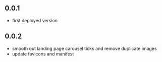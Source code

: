 ## 0.0.1
- first deployed version

## 0.0.2
- smooth out landing page carousel ticks and remove duplicate images
- update favicons and manifest